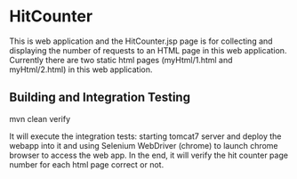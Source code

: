 # HitCounter
This is web application and the HitCounter.jsp page is for collecting and displaying the number of requests to 
an HTML page in this web application. Currently there are two static html pages (myHtml/1.html and myHtml/2.html) 
in this web application.

## Building and Integration Testing
mvn clean verify

It will execute the integration tests: starting tomcat7 server and deploy the webapp into it and using Selenium 
WebDriver (chrome) to launch chrome browser to access the web app. In the end, it will verify the hit counter page 
number for each html page correct or not.


